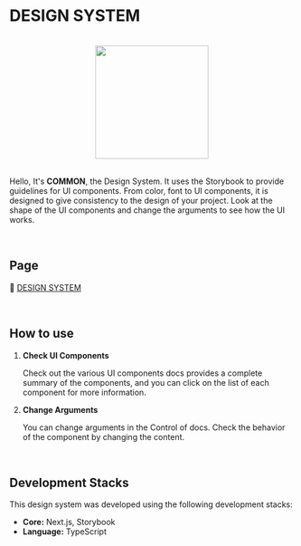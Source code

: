 # DESIGN SYSTEM

<br />

<div align="center">
<img src="https://img1.daumcdn.net/thumb/R1280x0/?scode=mtistory2&fname=https%3A%2F%2Fblog.kakaocdn.net%2Fdn%2Fbrnqjb%2FbtsDkDeWByE%2F8vpR0RikVpQYWbCu4xFfn0%2Fimg.png" width="200" />
</div>

<br />

Hello, It's **COMMON**, the Design System. It uses the Storybook to provide guidelines for UI components. From color, font to UI components, it is designed to give consistency to the design of your project. Look at the shape of the UI components and change the arguments to see how the UI works.

<br />

## Page

🔗 [DESIGN SYSTEM](https://659f7c5900eff77f8dfb400a-iygkyxeugq.chromatic.com/?path=/docs/docs-introduction--docs)

<br />

## How to use

1.  **Check UI Components**

    Check out the various UI components docs provides a complete summary of the components, and you can click on the list of each component for more information.

2.  **Change Arguments**

    You can change arguments in the Control of docs.
    Check the behavior of the component by changing the content.

<br />

## Development Stacks

This design system was developed using the following development stacks:

- **Core:** Next.js, Storybook
- **Language:** TypeScript
